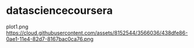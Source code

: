 datasciencecoursera
===================

plot1.png https://cloud.githubusercontent.com/assets/8152544/3566036/438dfe86-0ae1-11e4-82d7-8167bac0ca76.png
